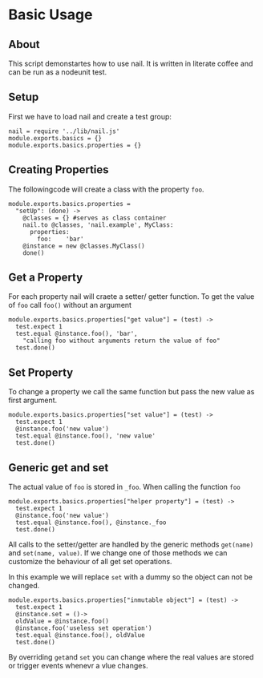 Basic Usage
===========
About
-----
This script demonstartes how to use nail.
It is written in literate coffee and can be run as a nodeunit test.

Setup
-----
First we have to load nail and create a test group:

    nail = require '../lib/nail.js'
    module.exports.basics = {}
    module.exports.basics.properties = {}

Creating Properties
-------------------
The followingcode will create a class with the property `foo`.

    module.exports.basics.properties =
      "setUp": (done) ->
        @classes = {} #serves as class container
        nail.to @classes, 'nail.example', MyClass:
          properties:
            foo:    'bar'
        @instance = new @classes.MyClass()
        done()

Get a Property
--------------
For each property nail will craete a setter/ getter function.
To get the value of `foo` call `foo()` without an argument

    module.exports.basics.properties["get value"] = (test) ->
      test.expect 1
      test.equal @instance.foo(), 'bar',
        "calling foo without arguments return the value of foo"
      test.done()

Set Property
------------
To change a property  we call the same function but pass the new value as first argument.

    module.exports.basics.properties["set value"] = (test) ->
      test.expect 1
      @instance.foo('new value')
      test.equal @instance.foo(), 'new value'
      test.done()

Generic get and set
-------------------
The actual value of `foo` is stored in `_foo`. When calling the function `foo`

    module.exports.basics.properties["helper property"] = (test) ->
      test.expect 1
      @instance.foo('new value')
      test.equal @instance.foo(), @instance._foo
      test.done()

All calls to the setter/getter are handled by the generic methods `get(name)`
and `set(name, value)`. If we change one of those methods we can customize the
behaviour of all get set operations.

In this example we will replace `set` with a dummy so the object can not be changed.

    module.exports.basics.properties["inmutable object"] = (test) ->
      test.expect 1
      @instance.set = ()->
      oldValue = @instance.foo()
      @instance.foo('useless set operation')
      test.equal @instance.foo(), oldValue
      test.done()

By overriding `get`and `set` you can change where the real values are stored or
trigger events whenevr a vlue changes.